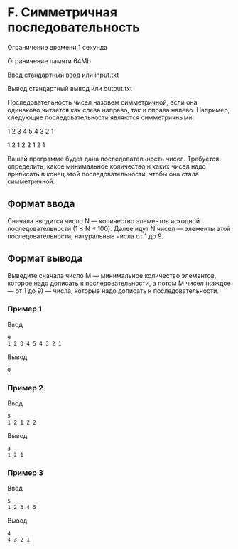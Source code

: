 # F. Симметричная последовательность
Ограничение времени	1 секунда

Ограничение памяти	64Mb

Ввод	стандартный ввод или input.txt

Вывод	стандартный вывод или output.txt

Последовательность чисел назовем симметричной, если она одинаково читается как слева направо, так и справа налево. Например, следующие последовательности являются симметричными:

1 2 3 4 5 4 3 2 1

1 2 1 2 2 1 2 1

Вашей программе будет дана последовательность чисел. Требуется определить, какое минимальное количество и каких чисел надо приписать в конец этой последовательности, чтобы она стала симметричной.

## Формат ввода
Сначала вводится число N — количество элементов исходной последовательности (1 ≤ N ≤ 100). Далее идут N чисел — элементы этой последовательности, натуральные числа от 1 до 9.

## Формат вывода
Выведите сначала число M — минимальное количество элементов, которое надо дописать к последовательности, а потом M чисел (каждое — от 1 до 9) — числа, которые надо дописать к последовательности.

### Пример 1
Ввод
```
9
1 2 3 4 5 4 3 2 1
```
Вывод
```
0
```
### Пример 2
Ввод
```
5
1 2 1 2 2
```
Вывод
```
3
1 2 1
```
### Пример 3
Ввод
```
5
1 2 3 4 5
```
Вывод
```
4
4 3 2 1
```